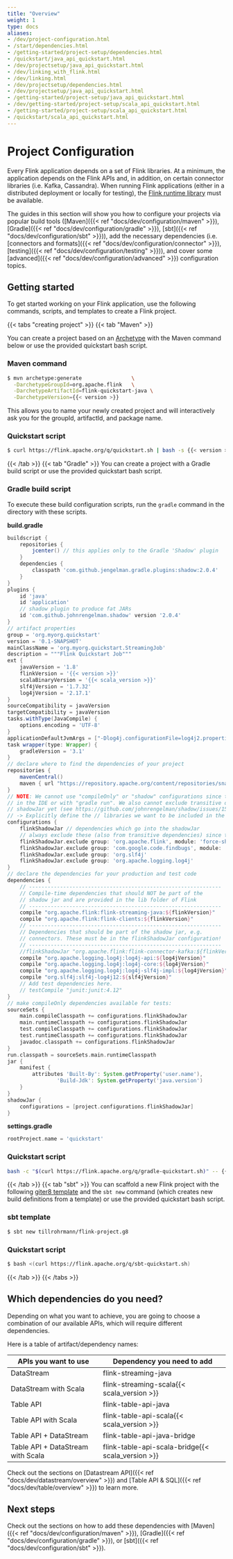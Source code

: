 ```yaml
---
title: "Overview"
weight: 1
type: docs
aliases:
- /dev/project-configuration.html
- /start/dependencies.html
- /getting-started/project-setup/dependencies.html
- /quickstart/java_api_quickstart.html
- /dev/projectsetup/java_api_quickstart.html
- /dev/linking_with_flink.html
- /dev/linking.html
- /dev/projectsetup/dependencies.html
- /dev/projectsetup/java_api_quickstart.html
- /getting-started/project-setup/java_api_quickstart.html
- /dev/getting-started/project-setup/scala_api_quickstart.html
- /getting-started/project-setup/scala_api_quickstart.html
- /quickstart/scala_api_quickstart.html
---
```

<!--
Licensed to the Apache Software Foundation (ASF) under one
or more contributor license agreements.  See the NOTICE file
distributed with this work for additional information
regarding copyright ownership.  The ASF licenses this file
to you under the Apache License, Version 2.0 (the
"License"); you may not use this file except in compliance
with the License.  You may obtain a copy of the License at

  http://www.apache.org/licenses/LICENSE-2.0

Unless required by applicable law or agreed to in writing,
software distributed under the License is distributed on an
"AS IS" BASIS, WITHOUT WARRANTIES OR CONDITIONS OF ANY
KIND, either express or implied.  See the License for the
specific language governing permissions and limitations
under the License.
-->

# Project Configuration

Every Flink application depends on a set of Flink libraries. At a minimum, the application depends
on the Flink APIs and, in addition, on certain connector libraries (i.e. Kafka, Cassandra).
When running Flink applications (either in a distributed deployment or locally for testing),
the [Flink runtime library](https://ossindex.sonatype.org/component/pkg:maven/org.apache.flink/flink-runtime@1.14.3) 
must be available.

The guides in this section will show you how to configure your projects via popular build tools
([Maven]({{< ref "docs/dev/configuration/maven" >}}), [Gradle]({{< ref "docs/dev/configuration/gradle" >}}),
[sbt]({{< ref "docs/dev/configuration/sbt" >}})), add the necessary dependencies 
(i.e. [connectors and formats]({{< ref "docs/dev/configuration/connector" >}}), 
[testing]({{< ref "docs/dev/configuration/testing" >}})), and cover some 
[advanced]({{< ref "docs/dev/configuration/advanced" >}}) configuration topics. 

## Getting started

To get started working on your Flink application, use the following commands, scripts, and templates 
to create a Flink project.  

{{< tabs "creating project" >}}
{{< tab "Maven" >}}

You can create a project based on an [Archetype](https://maven.apache.org/guides/introduction/introduction-to-archetypes.html)
with the Maven command below or use the provided quickstart bash script.

### Maven command
```bash
$ mvn archetype:generate                \
  -DarchetypeGroupId=org.apache.flink   \
  -DarchetypeArtifactId=flink-quickstart-java \
  -DarchetypeVersion={{< version >}}
```
This allows you to name your newly created project and will interactively ask you for the groupId,
artifactId, and package name.

### Quickstart script
```bash
$ curl https://flink.apache.org/q/quickstart.sh | bash -s {{< version >}}
```

{{< /tab >}}
{{< tab "Gradle" >}}
You can create a project with a Gradle build script or use the provided quickstart bash script.

### Gradle build script

To execute these build configuration scripts, run the `gradle` command in the directory with these scripts.

**build.gradle**

```gradle
buildscript {
    repositories {
        jcenter() // this applies only to the Gradle 'Shadow' plugin
    }
    dependencies {
        classpath 'com.github.jengelman.gradle.plugins:shadow:2.0.4'
    }
}
plugins {
    id 'java'
    id 'application'
    // shadow plugin to produce fat JARs
    id 'com.github.johnrengelman.shadow' version '2.0.4'
}
// artifact properties
group = 'org.myorg.quickstart'
version = '0.1-SNAPSHOT'
mainClassName = 'org.myorg.quickstart.StreamingJob'
description = """Flink Quickstart Job"""
ext {
    javaVersion = '1.8'
    flinkVersion = '{{< version >}}'
    scalaBinaryVersion = '{{< scala_version >}}'
    slf4jVersion = '1.7.32'
    log4jVersion = '2.17.1'
}
sourceCompatibility = javaVersion
targetCompatibility = javaVersion
tasks.withType(JavaCompile) {
	options.encoding = 'UTF-8'
}
applicationDefaultJvmArgs = ["-Dlog4j.configurationFile=log4j2.properties"]
task wrapper(type: Wrapper) {
    gradleVersion = '3.1'
}
// declare where to find the dependencies of your project
repositories {
    mavenCentral()
    maven { url "https://repository.apache.org/content/repositories/snapshots/" }
}
// NOTE: We cannot use "compileOnly" or "shadow" configurations since then we could not run code
// in the IDE or with "gradle run". We also cannot exclude transitive dependencies from the
// shadowJar yet (see https://github.com/johnrengelman/shadow/issues/159).
// -> Explicitly define the // libraries we want to be included in the "flinkShadowJar" configuration!
configurations {
    flinkShadowJar // dependencies which go into the shadowJar
    // always exclude these (also from transitive dependencies) since they are provided by Flink
    flinkShadowJar.exclude group: 'org.apache.flink', module: 'force-shading'
    flinkShadowJar.exclude group: 'com.google.code.findbugs', module: 'jsr305'
    flinkShadowJar.exclude group: 'org.slf4j'
    flinkShadowJar.exclude group: 'org.apache.logging.log4j'
}
// declare the dependencies for your production and test code
dependencies {
    // --------------------------------------------------------------
    // Compile-time dependencies that should NOT be part of the
    // shadow jar and are provided in the lib folder of Flink
    // --------------------------------------------------------------
    compile "org.apache.flink:flink-streaming-java:${flinkVersion}"
    compile "org.apache.flink:flink-clients:${flinkVersion}"
    // --------------------------------------------------------------
    // Dependencies that should be part of the shadow jar, e.g.
    // connectors. These must be in the flinkShadowJar configuration!
    // --------------------------------------------------------------
    //flinkShadowJar "org.apache.flink:flink-connector-kafka:${flinkVersion}"
    compile "org.apache.logging.log4j:log4j-api:${log4jVersion}"
    compile "org.apache.logging.log4j:log4j-core:${log4jVersion}"
    compile "org.apache.logging.log4j:log4j-slf4j-impl:${log4jVersion}"
    compile "org.slf4j:slf4j-log4j12:${slf4jVersion}"
    // Add test dependencies here.
    // testCompile "junit:junit:4.12"
}
// make compileOnly dependencies available for tests:
sourceSets {
    main.compileClasspath += configurations.flinkShadowJar
    main.runtimeClasspath += configurations.flinkShadowJar
    test.compileClasspath += configurations.flinkShadowJar
    test.runtimeClasspath += configurations.flinkShadowJar
    javadoc.classpath += configurations.flinkShadowJar
}
run.classpath = sourceSets.main.runtimeClasspath
jar {
    manifest {
        attributes 'Built-By': System.getProperty('user.name'),
                'Build-Jdk': System.getProperty('java.version')
    }
}
shadowJar {
    configurations = [project.configurations.flinkShadowJar]
}
```

**settings.gradle**

```gradle
rootProject.name = 'quickstart'
```

### Quickstart script

```bash
bash -c "$(curl https://flink.apache.org/q/gradle-quickstart.sh)" -- {{< version >}} {{< scala_version >}}
```
{{< /tab >}}
{{< tab "sbt" >}}
You can scaffold a new Flink project with the following [giter8 template](https://github.com/tillrohrmann/flink-project.g8)
and the `sbt new` command (which creates new build definitions from a template) or use the provided quickstart bash script.

### sbt template

```bash
$ sbt new tillrohrmann/flink-project.g8
```

### Quickstart script

```bash
$ bash <(curl https://flink.apache.org/q/sbt-quickstart.sh)
```
{{< /tab >}}
{{< /tabs >}}

## Which dependencies do you need?

Depending on what you want to achieve, you are going to choose a combination of our available APIs, 
which will require different dependencies. 

Here is a table of artifact/dependency names:

| APIs you want to use              | Dependency you need to add    |
|-----------------------------------|-------------------------------|
| DataStream                        | flink-streaming-java          |  
| DataStream with Scala             | flink-streaming-scala{{< scala_version >}}         |   
| Table API                         | flink-table-api-java          |   
| Table API with Scala              | flink-table-api-scala{{< scala_version >}}         |
| Table API + DataStream            | flink-table-api-java-bridge   |
| Table API + DataStream with Scala | flink-table-api-scala-bridge{{< scala_version >}}  |

Check out the sections on [Datastream API]({{< ref "docs/dev/datastream/overview" >}}) and 
[Table API & SQL]({{< ref "docs/dev/table/overview" >}}) to learn more.

## Next steps

Check out the sections on how to add these dependencies with [Maven]({{< ref "docs/dev/configuration/maven" >}}), 
[Gradle]({{< ref "docs/dev/configuration/gradle" >}}), or [sbt]({{< ref "docs/dev/configuration/sbt" >}}).
